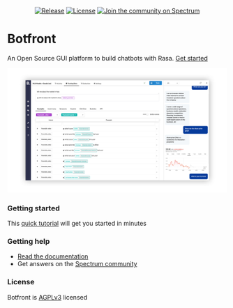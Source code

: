 <div align="center">

[![Release](https://img.shields.io/badge/botfront-v0.14.1-blue.svg)]()
[![License](https://img.shields.io/badge/license-AGPLv3-blue.svg?style=flat)](https://github.com/botfront/botfront/blob/master/LICENSE)
[![Join the community on Spectrum](https://withspectrum.github.io/badge/badge.svg)](https://spectrum.chat/botfront)

</div>

# Botfront
An Open Source GUI platform to build chatbots with Rasa. [Get started](https://docs.botfront.io/guide/getting-started/quick-start.html) 

![Botfront screenshot](botfront/docs/images/botfront-screenshot-shadow.png)


### Getting started
This [quick tutorial](https://docs.botfront.io/guide/getting-started/quick-start.html) will get you started in minutes

### Getting help
- [Read the documentation](https://docs.botfront.io)
- Get answers on the [Spectrum community](https://spectrum.chat/botfront)

### License
Botfront is [AGPLv3](https://github.com/botfront/botfront/blob/master/LICENSE) licensed
